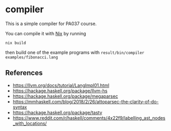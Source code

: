 # compiler

This is a simple compiler for PA037 course.

You can compile it with [Nix](https://nixos.org/nix/) by running

    nix build

 then build one of the example programs with `result/bin/compiler examples/fibonacci.lang`

## References
* https://llvm.org/docs/tutorial/LangImpl01.html
* https://hackage.haskell.org/package/llvm-hs
* https://hackage.haskell.org/package/megaparsec
* https://mmhaskell.com/blog/2018/2/26/attoparsec-the-clarity-of-do-syntax
* https://hackage.haskell.org/package/tasty
* https://www.reddit.com/r/haskell/comments/4x22f9/labelling_ast_nodes_with_locations/
